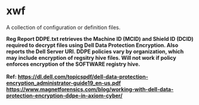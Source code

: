 # xwf
A collection of configuration or definition files.

<b>Reg Report DDPE.txt<b> retrieves the Machine ID (MCID) and Shield ID (DCID) required to decrypt files using Dell Data Protection Encryption. Also reports the Dell Server URI. DDPE policies vary by organization, which may include encryption of regsitry hive files. Will not work if policy enforces encryption of the SOFTWARE registry hive. <br><br>
  Ref: 
  https://dl.dell.com/topicspdf/dell-data-protection-encryption_administrator-guide19_en-us.pdf
  https://www.magnetforensics.com/blog/working-with-dell-data-protection-encryption-ddpe-in-axiom-cyber/
